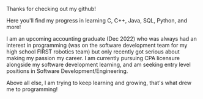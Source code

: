 Thanks for checking out my github!

Here you'll find my progress in learning C, C++, Java, SQL, Python, and more!

I am an upcoming accounting graduate (Dec 2022) who was always had an interest in programming (was on the software development team for my high school FIRST robotics team)
but only recently got serious about making my passion my career. I am currently pursuing CPA licensure alongside my software development learning, and am seeking
entry level positions in Software Development/Engineering.

Above all else, I am trying to keep learning and growing, that's what drew me to programming!
